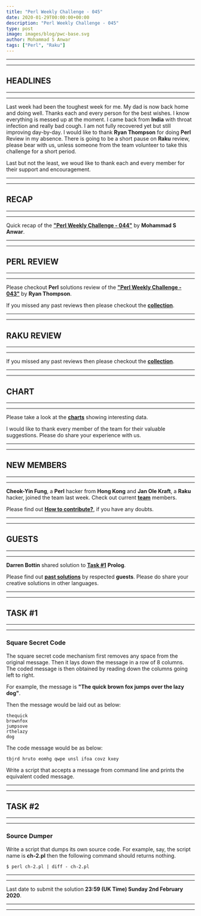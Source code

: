 ```yaml
---
title: "Perl Weekly Challenge - 045"
date: 2020-01-29T00:00:00+00:00
description: "Perl Weekly Challenge - 045"
type: post
image: images/blog/pwc-base.svg
author: Mohammad S Anwar
tags: ["Perl", "Raku"]
---
```

***
***

## HEADLINES

***
***

Last week had been the toughest week for me. My dad is now back home and doing well. Thanks each and every person for the best wishes. I know everything is messed up at the moment. I came back from **India** with throat infection and really bad cough. I am not fully recovered yet but still improving day-by-day. I would like to thank **Ryan Thompson** for doing **Perl** Review in my absence. There is going to be a short pause on **Raku** review, please bear with us, unless someone from the team volunteer to take this challenge for a short period.

Last but not the least, we woud like to thank each and every member for their support and encouragement.

***
***

## RECAP

***
***

Quick recap of the [**"Perl Weekly Challenge - 044"**](/blog/recap-challenge-044) by **Mohammad S Anwar**.

***
***

## PERL REVIEW

***
***

Please checkout **Perl** solutions review of the [**"Perl Weekly Challenge - 043"**](/blog/review-challenge-043) by **Ryan Thompson**.

If you missed any past reviews then please checkout the [**collection**](/p5-reviews).

***
***

## RAKU REVIEW

***
***

If you missed any past reviews then please checkout the [**collection**](/p6-reviews).

***
***

## CHART

***
***

Please take a look at the [**charts**](/chart) showing interesting data.

I would like to thank every member of the team for their valuable suggestions. Please do share your experience with us.

***
***

## NEW MEMBERS

***
***

**Cheok-Yin Fung**, a **Perl** hacker from **Hong Kong** and **Jan Ole Kraft**, a **Raku** hacker,  joined the team last week. Check out current [**team**](/team) members.

Please find out [**How to contribute?**](/blog/how-to-contribute), if you have any doubts.

***
***

## GUESTS

***
***

**Darren Bottin** shared solution to [**Task #1**](https://github.com/manwar/perlweeklychallenge-club/blob/master/challenge-044/darren-bottin/prolog/ch-1.pro) **Prolog**.

Please find out [**past solutions**](/blog/guest-contribution) by respected **guests**. Please do share your creative solutions in other languages.

***
***

## TASK #1

***
***

### Square Secret Code

The square secret code mechanism first removes any space from the original message. Then it lays down the message in a row of 8 columns. The coded message is then obtained by reading down the columns going left to right.

For example, the message is **"The quick brown fox jumps over the lazy dog"**.

Then the message would be laid out as below:

    thequick
    brownfox
    jumpsove
    rthelazy
    dog

The code message would be as below:

    tbjrd hruto eomhg qwpe unsl ifoa covz kxey

Write a script that accepts a message from command line and prints the equivalent coded message.

***
***

## TASK #2

***
***

### Source Dumper

Write a script that dumps its own source code. For example, say, the script name is **ch-2.pl** then the following command should returns nothing.

    $ perl ch-2.pl | diff - ch-2.pl

***
***

Last date to submit the solution **23:59 (UK Time) Sunday 2nd February 2020**.

***
***
